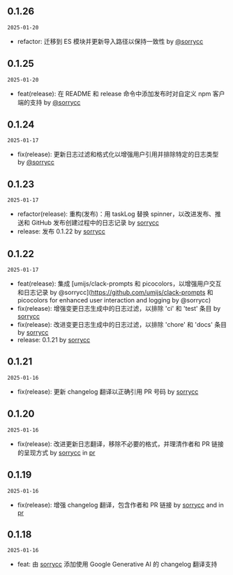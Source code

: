 ## 0.1.26

`2025-01-20`

- refactor: 迁移到 ES 模块并更新导入路径以保持一致性 by [@sorrycc](https://github.com/sorrycc)


## 0.1.25

`2025-01-20`

- feat(release): 在 README 和 release 命令中添加发布时对自定义 npm 客户端的支持 by [@sorrycc](https://github.com/sorrycc)


## 0.1.24

`2025-01-17`

- fix(release): 更新日志过滤和格式化以增强用户引用并排除特定的日志类型 by [@sorrycc](https://github.com/sorrycc)


## 0.1.23

`2025-01-17`

- refactor(release): 重构(发布)：用 taskLog 替换 spinner，以改进发布、推送和 GitHub 发布创建过程中的日志记录 by [sorrycc](https://github.com/sorrycc)
- release: 发布 0.1.22 by [sorrycc](https://github.com/sorrycc)


## 0.1.22

`2025-01-17`

- feat(release): 集成 [umijs/clack-prompts 和 picocolors，以增强用户交互和日志记录 by @sorrycc](https://github.com/umijs/clack-prompts 和 picocolors for enhanced user interaction and logging by @sorrycc)
- fix(release): 增强变更日志生成中的日志过滤，以排除 'ci' 和 'test' 条目 by [sorrycc](https://github.com/sorrycc)
- fix(release): 改进变更日志生成中的日志过滤，以排除 'chore' 和 'docs' 条目 by [sorrycc](https://github.com/sorrycc)
- release: 0.1.21 by [sorrycc](https://github.com/sorrycc)


## 0.1.21

`2025-01-16`

- fix(release): 更新 changelog 翻译以正确引用 PR 号码 by [sorrycc](https://github.com/sorrycc)


## 0.1.20

`2025-01-16`

- fix(release): 改进更新日志翻译，移除不必要的格式，并理清作者和 PR 链接的呈现方式 by [sorrycc](https://github.com/sorrycc) in [pr](url)


## 0.1.19

`2025-01-16`

- fix(release): 增强 changelog 翻译，包含作者和 PR 链接 by [sorrycc](https://github.com/sorrycc) and in [pr](url)


## 0.1.18

`2025-01-16`

- feat: 由 [sorrycc](https://github.com/sorrycc) 添加使用 Google Generative AI 的 changelog 翻译支持


